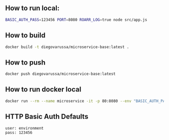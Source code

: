 ## How to run local:
```sh
BASIC_AUTH_PASS=123456 PORT=8080 ROARR_LOG=true node src/app.js
```
## How to build
```sh
docker build -t diegovarussa/microservice-base:latest .
```

## How to push
```sh
docker push diegovarussa/microservice-base:latest
```

## How to run docker local
```sh
docker run --rm --name microservice -it -p 80:8080 --env "BASIC_AUTH_PASS=123456" diegovarussa/microservice-base:latest
```

## HTTP Basic Auth Defaults
```
user: environment
pass: 123456
```